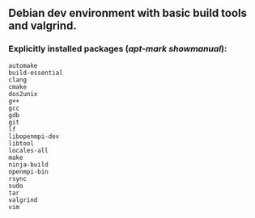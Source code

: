 ## Debian dev environment with basic build tools and valgrind.
### Explicitly installed packages (*apt-mark showmanual*): 
	automake
	build-essential
	clang
	cmake
	dos2unix
	g++
	gcc
	gdb
	git
	lf
	libopenmpi-dev
	libtool
	locales-all
	make
	ninja-build
	openmpi-bin
	rsync
	sudo
	tar
	valgrind
	vim
